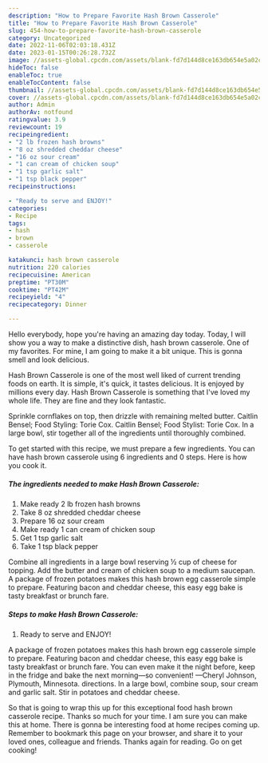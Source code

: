```yaml
---
description: "How to Prepare Favorite Hash Brown Casserole"
title: "How to Prepare Favorite Hash Brown Casserole"
slug: 454-how-to-prepare-favorite-hash-brown-casserole
category: Uncategorized
date: 2022-11-06T02:03:18.431Z
date: 2023-01-15T00:26:28.732Z
image: //assets-global.cpcdn.com/assets/blank-fd7d144d8ce163db654e5a02c40b08a2775adb7897d16e4062681dc7e1b2800f.png
hideToc: false
enableToc: true
enableTocContent: false
thumbnail: //assets-global.cpcdn.com/assets/blank-fd7d144d8ce163db654e5a02c40b08a2775adb7897d16e4062681dc7e1b2800f.png
cover: //assets-global.cpcdn.com/assets/blank-fd7d144d8ce163db654e5a02c40b08a2775adb7897d16e4062681dc7e1b2800f.png
author: Admin
authorAv: notfound
ratingvalue: 3.9
reviewcount: 19
recipeingredient:
- "2 lb frozen hash browns"
- "8 oz shredded cheddar cheese"
- "16 oz sour cream"
- "1 can cream of chicken soup"
- "1 tsp garlic salt"
- "1 tsp black pepper"
recipeinstructions:

- "Ready to serve and ENJOY!"
categories:
- Recipe
tags:
- hash
- brown
- casserole

katakunci: hash brown casserole 
nutrition: 220 calories
recipecuisine: American
preptime: "PT30M"
cooktime: "PT42M"
recipeyield: "4"
recipecategory: Dinner

---
```



Hello everybody, hope you're having an amazing day today. Today, I will show you a way to make a distinctive dish, hash brown casserole. One of my favorites. For mine, I am going to make it a bit unique. This is gonna smell and look delicious.

Hash Brown Casserole is one of the most well liked of current trending foods on earth. It is simple, it's quick, it tastes delicious. It is enjoyed by millions every day. Hash Brown Casserole is something that I've loved my whole life. They are fine and they look fantastic.

Sprinkle cornflakes on top, then drizzle with remaining melted butter. Caitlin Bensel; Food Styling: Torie Cox. Caitlin Bensel; Food Stylist: Torie Cox. In a large bowl, stir together all of the ingredients until thoroughly combined.


To get started with this recipe, we must prepare a few ingredients. You can have hash brown casserole using 6 ingredients and 0 steps. Here is how you cook it.

<!--inarticleads1-->

##### The ingredients needed to make Hash Brown Casserole:

1. Make ready 2 lb frozen hash browns
1. Take 8 oz shredded cheddar cheese
1. Prepare 16 oz sour cream
1. Make ready 1 can cream of chicken soup
1. Get 1 tsp garlic salt
1. Take 1 tsp black pepper


Combine all ingredients in a large bowl reserving ½ cup of cheese for topping. Add the butter and cream of chicken soup to a medium saucepan. A package of frozen potatoes makes this hash brown egg casserole simple to prepare. Featuring bacon and cheddar cheese, this easy egg bake is tasty breakfast or brunch fare. 

<!--inarticleads2-->

##### Steps to make Hash Brown Casserole:


1. Ready to serve and ENJOY!

A package of frozen potatoes makes this hash brown egg casserole simple to prepare. Featuring bacon and cheddar cheese, this easy egg bake is tasty breakfast or brunch fare. You can even make it the night before, keep in the fridge and bake the next morning—so convenient! —Cheryl Johnson, Plymouth, Minnesota. directions. In a large bowl, combine soup, sour cream and garlic salt. Stir in potatoes and cheddar cheese. 

So that is going to wrap this up for this exceptional food hash brown casserole recipe. Thanks so much for your time. I am sure you can make this at home. There is gonna be interesting food at home recipes coming up. Remember to bookmark this page on your browser, and share it to your loved ones, colleague and friends. Thanks again for reading. Go on get cooking!

